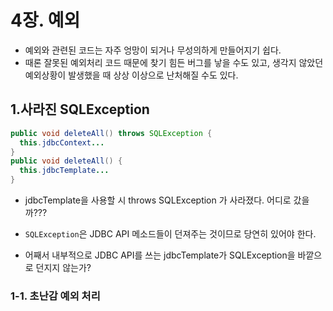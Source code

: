 # 4장. 예외
- 예외와 관련된 코드는 자주 엉망이 되거나 무성의하게 만들어지기 쉽다.
- 때론 잘못된 예외처리 코드 때문에 찾기 힘든 버그를 낳을 수도 있고, 생각지 않았던 예외상황이 발생했을 때 상상 이상으로 난처해질 수도 있다.

## 1.사라진 SQLException
```java
public void deleteAll() throws SQLException {
  this.jdbcContext...
}
public void deleteAll() {
  this.jdbcTemplate...
}
```
- jdbcTemplate을 사용할 시 throws SQLException 가 사라졌다. 어디로 갔을까???

- `SQLException`은 JDBC API 메소드들이 던져주는 것이므로 당연히 있어야 한다.
- 어째서 내부적으로 JDBC API를 쓰는 jdbcTemplate가 SQLException을 바깥으로 던지지 않는가?
### 1-1. 초난감 예외 처리


